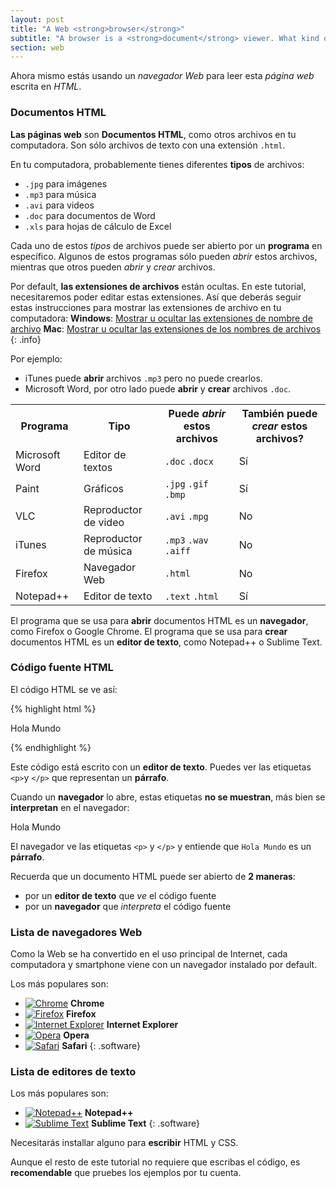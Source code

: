 ```yaml
---
layout: post
title: "A Web <strong>browser</strong>"
subtitle: "A browser is a <strong>document</strong> viewer. What kind of document? <strong>Webpages</strong>."
section: web
---
```


Ahora mismo estás usando un _navegador Web_ para leer esta _página web_ escrita en _HTML_.

### Documentos HTML

**Las páginas web** son **Documentos HTML**, como otros archivos en tu computadora. Son sólo archivos de texto con una extensión `.html`.

En tu computadora, probablemente tienes diferentes **tipos** de archivos:

* `.jpg` para imágenes
* `.mp3` para música
* `.avi` para videos
* `.doc` para documentos de Word
* `.xls` para hojas de cálculo de Excel

Cada uno de estos _tipos_ de archivos puede ser abierto por un **programa** en específico. Algunos de estos programas sólo pueden _abrir_ estos archivos, mientras que otros pueden _abrir_ y _crear_ archivos.

Por default, **las extensiones de archivos** están ocultas. En este tutorial, necesitaremos poder editar estas extensiones. Así que deberás seguir estas instrucciones para mostrar las extensiones de archivo en tu computadora:
**Windows**: [Mostrar u ocultar las extensiones de nombre de archivo](https://support.microsoft.com/es-es/help/865219/how-to-show-or-hide-file-name-extensions-in-windows-explorer)
**Mac**: [Mostrar u ocultar las extensiones de los nombres de archivos](https://support.apple.com/kb/PH25381?locale=es_MX)
{: .info}

Por ejemplo:

* iTunes puede **abrir** archivos `.mp3` pero no puede crearlos.
* Microsoft Word, por otro lado puede **abrir** y **crear** archivos `.doc`.

<div class="table">
  <table>
    <tr>
      <th>Programa</th>
      <th>Tipo</th>
      <th>
        Puede <em>abrir</em> estos archivos
      </th>
      <th>
        También puede <em>crear</em> estos archivos?
      </th>
    </tr>
    <tr>
      <td>Microsoft Word</td>
      <td>Editor de textos</td>
      <td>
        <code>.doc</code>
        <code>.docx</code>
      </td>
      <td class="yes"><span>Sí</span></td>
    </tr>
    <tr>
      <td>Paint</td>
      <td>Gráficos</td>
      <td>
        <code>.jpg</code>
        <code>.gif</code>
        <code>.bmp</code>
      </td>
      <td class="yes"><span>Sí</span></td>
    </tr>
    <tr>
      <td>VLC</td>
      <td>Reproductor de video</td>
      <td>
        <code>.avi</code>
        <code>.mpg</code>
      </td>
      <td class="no">No</td>
    </tr>
    <tr>
      <td>iTunes</td>
      <td>Reproductor de música</td>
      <td>
        <code>.mp3</code>
        <code>.wav</code>
        <code>.aiff</code>
      </td>
      <td class="no">No</td>
    </tr>
    <tr>
      <td>Firefox</td>
      <td>Navegador Web</td>
      <td>
        <code>.html</code>
      </td>
      <td class="no">No</td>
    </tr>
    <tr>
      <td>Notepad++</td>
      <td>Editor de texto</td>
      <td>
        <code>.text</code>
        <code>.html</code>
      </td>
      <td class="yes"><span>Sí</span></td>
    </tr>
  </table>
</div>

El programa que se usa para **abrir** documentos HTML es un **navegador**, como Firefox o Google Chrome.
El programa que se usa para **crear** documentos HTML es un **editor de texto**, como Notepad++ o Sublime Text.

### Código fuente HTML

El código HTML se ve así:

{% highlight html %}
<p>Hola Mundo</p>
{% endhighlight %}

Este código está escrito con un **editor de texto**. Puedes ver las etiquetas `<p>`y `</p>` que representan un **párrafo**.

Cuando un **navegador** lo abre, estas etiquetas **no se muestran**, más bien se **interpretan** en el navegador:

<div class="result">
  <p>Hola Mundo</p>
</div>

El navegador ve las etiquetas `<p>` y `</p>` y entiende que `Hola Mundo` es un **párrafo**.

Recuerda que un documento HTML puede ser abierto de **2 maneras**:

* por un **editor de texto** que _ve_ el código fuente
* por un **navegador** que _interpreta_ el código fuente

### Lista de navegadores Web

Como la Web se ha convertido en el uso principal de Internet, cada computadora y smartphone viene con un navegador instalado por default.

Los más populares son:

* [![Chrome](/images/web-browsers/chrome.png)](http://www.google.com/chrome/) **Chrome**
* [![Firefox](/images/web-browsers/firefox.png)](https://www.mozilla.org/firefox/) **Firefox**
* [![Internet Explorer](/images/web-browsers/internet-explorer.png)](https://www.microsoft.com/download/internet-explorer.aspx) **Internet Explorer**
* [![Opera](/images/web-browsers/opera.png)](http://www.opera.com/) **Opera**
* [![Safari](/images/web-browsers/safari.png)](http://www.apple.com/safari/) **Safari**
{: .software}

### Lista de editores de texto

Los más populares son:

* [![Notepad++](/images/text-editors/notepad-plus-plus.png)](https://notepad-plus-plus.org/) **Notepad++**
* [![Sublime Text](/images/text-editors/sublime-text.png)](http://www.sublimetext.com/) **Sublime Text**
{: .software}

Necesitarás installar alguno para **escribir** HTML y CSS.

Aunque el resto de este tutorial no requiere que escribas el código, es **recomendable** que pruebes los ejemplos por tu cuenta.
